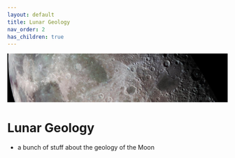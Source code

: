 ```yaml
---
layout: default
title: Lunar Geology
nav_order: 2
has_children: true
---
```

![](assets/moon-banner2.jpg)
# Lunar Geology

- a bunch of stuff about the geology of the Moon


